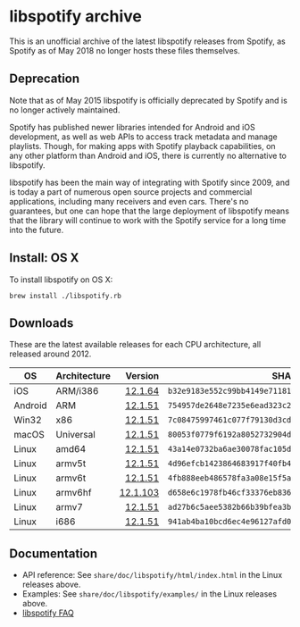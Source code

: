 # libspotify archive

This is an unofficial archive of the latest libspotify releases from Spotify,
as Spotify as of May 2018 no longer hosts these files themselves.


## Deprecation

Note that as of May 2015 libspotify is officially deprecated by Spotify and is
no longer actively maintained.

Spotify has published newer libraries intended for Android and iOS development,
as well as web APIs to access track metadata and manage playlists. Though, for
making apps with Spotify playback capabilities, on any other platform than
Android and iOS, there is currently no alternative to libspotify.

libspotify has been the main way of integrating with Spotify since 2009, and is
today a part of numerous open source projects and commercial applications,
including many receivers and even cars. There's no guarantees, but one can hope
that the large deployment of libspotify means that the library will continue to
work with the Spotify service for a long time into the future.


## Install: OS X

To install libspotify on OS X:

```
brew install ./libspotify.rb
```

## Downloads

These are the latest available releases for each CPU architecture, all released
around 2012.

| OS      | Architecture | Version                                                   | SHA256 checksum                                                    |
| ------- | ------------ | --------------------------------------------------------: | ------------------------------------------------------------------ |
| iOS     | ARM/i386     | [12.1.64](libspotify-12.1.64-iOS-universal.zip)           | `b32e9183e552c99bb4149e71181fadb26694553cab37a92311be16c286e0736a` |
| Android | ARM          | [12.1.51](libspotify-12.1.51-Android-arm-release.tar.gz)  | `754957de2648e7235e6ead323c22c111282adfc889535a2684c13067d2099505` |
| Win32   | x86          | [12.1.51](libspotify-12.1.51-win32-release.zip)           | `7c08475997461c077f79130d3cd1002111448c0ad321025748ffade7a37dda30` |
| macOS   | Universal    | [12.1.51](libspotify-12.1.51-Darwin-universal.zip)        | `80053f0779f6192a8052732904d88b91acc62a350831f6b585a3c6ac10cb8fbd` |
| Linux   | amd64        | [12.1.51](libspotify-12.1.51-Linux-x86_64-release.tar.gz) | `43a14e0732ba6ae30078fac105d0e2998d04d5f5c396a4968386bc4e22491058` |
| Linux   | armv5t       | [12.1.51](libspotify-12.1.51-Linux-armv5-release.tar.gz)  | `4d96efcb1423864683917f40fb4df481491250a76cb29be3a235b3732a64fefc` |
| Linux   | armv6t       | [12.1.51](libspotify-12.1.51-Linux-armv6-release.tar.gz)  | `4fb888eeb486578fa3a08e15f5aa2101632e60b56a068553d05d5d4ee0a080cc` |
| Linux   | armv6hf      | [12.1.103](libspotify-12.1.103-Linux-armv6-bcm2708hardfp-release.tar.gz) | `d658e6c1978fb46cf33376eb8367a51d024f4014f21beac1dd264532bcc54b24` |
| Linux   | armv7        | [12.1.51](libspotify-12.1.51-Linux-armv7-release.tar.gz)  | `ad27b6c5aee5382b66b39bfea3b1752076b7abcc445979ce25c1ec9d7ff3aeda` |
| Linux   | i686         | [12.1.51](libspotify-12.1.51-Linux-i686-release.tar.gz)   | `941ab4ba10bcd6ec4e96127afd095a39e11bc955de0882734c97e4f588b155ae` |


## Documentation

- API reference: See `share/doc/libspotify/html/index.html` in the Linux
  releases above.
- Examples: See `share/doc/libspotify/examples/` in the Linux releases above.
- [libspotify FAQ](faq.md)
